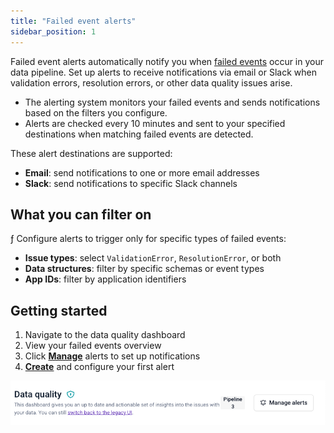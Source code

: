 ```yaml
---
title: "Failed event alerts"
sidebar_position: 1
---
```


Failed event alerts automatically notify you when [failed events](/docs/fundamentals/failed-events/index.md) occur in your data pipeline. Set up alerts to receive notifications via email or Slack when validation errors, resolution errors, or other data quality issues arise.

- The alerting system monitors your failed events and sends notifications based on the filters you configure. 
- Alerts are checked every 10 minutes and sent to your specified destinations when matching failed events are detected.

These alert destinations are supported:

- **Email**: send notifications to one or more email addresses
- **Slack**: send notifications to specific Slack channels

## What you can filter on
ƒ
Configure alerts to trigger only for specific types of failed events:

- **Issue types**: select `ValidationError`, `ResolutionError`, or both
- **Data structures**: filter by specific schemas or event types
- **App IDs**: filter by application identifiers

## Getting started

1. Navigate to the data quality dashboard
2. View your failed events overview
3. Click **[Manage](/docs/data-product-studio/data-quality/failed-events/monitoring-failed-events/alerts/failed-event-alerts/managing-alerts/index.md)** alerts to set up notifications
4. **[Create](/docs/data-product-studio/data-quality/failed-events/monitoring-failed-events/alerts/failed-event-alerts/creating-alerts/index.md)** and configure your first alert

![Data Quality Dashboard overview](images/dq_manage_alerts_button.png)
